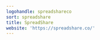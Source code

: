 ```yaml
---
logohandle: spreadshareco
sort: spreadshare
title: SpreadShare
website: 'https://spreadshare.co/'
---
```

